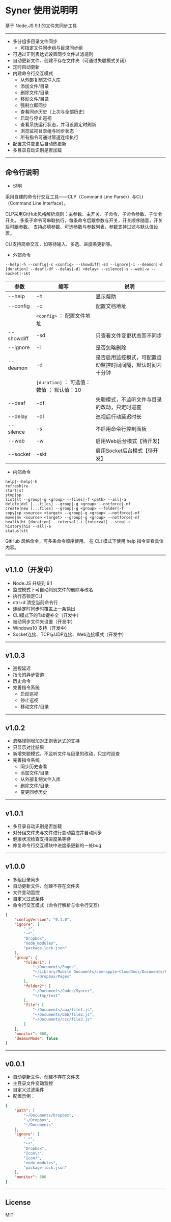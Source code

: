 Syner 使用说明明
====

基于 Node.JS 9.1 的文件夹同步工具

----

-	多分组多目录文件同步
	-	可指定文件同步组与目录同步组
-	可通过正则表达式设置同步文件过滤规则
-	自动更新文件、创建不存在文件夹（可通过失聪模式关闭）
-	定时自动更新
-	内建命令行交互模式
	-	从外部复制文件入库
	-	添加文件/目录
	-	删除文件/目录
	-	移动文件/目录
	-	强制立即同步
	-	查看同步历史（上次与全部历史）
	-	启动与停止巡视
	-	查看系统运行状态，并可设置定时刷新
	-	浏览监视目录组与同步状态
	-	所有指令可通过管道连续执行
-	配置文件变更后自动热更新
-	多目录自动识别是否加载

----

命令行说明
----

- 说明

采用自建的命令行交互工具——CLP（Command Line Parser）与CLI（Command Line Interface）。

CLP采用GitHub风格解析规则：主参数、主开关、子命令、子命令参数、子命令开关。
多条子命令可串联执行，每条命令后跟参数与开关，开关顺序随意，开关后可跟参数。
支持必填参数、可选参数与参数列表，参数支持过滤与默认值设置。

CLI支持简单交互，如等待输入、多选、进度条更新等。

- 外部命令

`--help|-h --config|-c <config> --showdiff|-sd --ignore|-i --deamon|-d [duration] --deaf|-df --delay|-dl <delay> --silence|-s --web|-w --socket|-skt`

参数|缩写|说明
-|-|-
--help | -h | 显示帮助
--config | -c | 配置文档地址
||`<config>` ： 配置文件地址
--showdiff | -sd | 只查看文件变更状态而不同步
--ignore | -i | 是否忽略删除
--deamon | -d | 是否启用监控模式，可配置自动监控时间间隔，默认时间为十分钟
||`[duration]` ： 可选值：数值 ； 默认值：10
--deaf | -df | 失聪模式，不监听文件与目录的改动，只定时巡查
--delay | -dl | 巡视后行动延迟时长
--silence | -s | 不启用命令行控制面板
--web | -w | 启用Web后台模式【待开发】
--socket | -skt | 启用Socket后台模式【待开发】

- 内部命令

```
help|--help|-h
refresh|re
start|st
stop|sp
list|lt --group|-g <group> --files|-f <path> --all|-a
delete|del [...files] --group|-g <group> --notforce|-nf
create|new [...files] --group|-g <group> --folder|-f
copy|cp <source> <target> --group|-g <group> --notforce|-nf
move|mv <source> <target> --group|-g <group> --notforce|-nf
health|ht [duration] --interval|-i [interval] --stop|-s
history|his --all|-a
status|stt
```

GitHub 风格命令，可多条命令顺序使用。
在 CLI 模式下使用 help 指令查看具体内容。

----

v1.1.0（开发中）
----

-	Node.JS 升级到 9.1
-	监控模式下可自动判别文件的删除与改名
-	执行态锁定CLI
-	ctrl+d 清空当前命令行
-	连续定时同步时覆盖上一条输出
-	CLI模式下的Tab键补全（开发中）
-	被动同步文件夹设置（开发中）
-	Windows10 支持（开发中）
-	Socket连接、TCP与UDP连接、Web连接模式（开发中）

----

v1.0.3
----

-	巡视延迟
-	指令的异步管道
-	历史命令
-	完善指令系统
	-	启动巡视
	-	停止巡视
	-	移动文件/目录

----

v1.0.2
----

-	忽略规则增加对正则表达式的支持
-	只显示对比结果
-	新增失聪模式，不监听文件与目录的改动，只定时巡查
-	完善指令系统
	-	同步历史查看
	-	添加文件/目录
	-	从外部复制文件入库
	-	删除文件/目录
	-	变更同步历史

----

v1.0.1
----

-	多目录自动识别是否加载
-	对分组文件夹与文件进行变动监控并自动同步
-	健康状况检查支持进度条等待
-	修复命令行交互模块中进度条更新的一处bug

----

v1.0.0
----

-	多组目录同步
-	自动更新文件、创建不存在文件夹
-	文件变动监控
-	自定义过滤条件
-	命令行交互模式（命令行解析与命令行交互）

```json
{
	"configVersion": "0.1.0",
	"ignore": [
		".*",
		"~*",
		"Dropbox",
		"node_modules",
		"package-lock.json"
	],
	"group": {
		"folder1": [
			"~/Documents/Pages",
			"~/Library/Mobile Documents/com~apple~CloudDocs/Documents/Pages",
			"~/Dropbox/Pages"
		],
		"folder2": [
			"~/Documents/Codes/Syncer",
			"~/tmp/test"
		],
		"file": [
			"~/Documents/aaa/file1.js",
			"~/Documents/bbb/file2.js",
			"~/Documents/ccc/file3.js"
		]
	},
	"monitor": 600,
	"deamonMode": false
}
```

----

v0.0.1
----

-	自动更新文件、创建不存在文件夹
-	主目录文件变动监控
-	自定义过滤条件
-	配置示例：

```json
{
	"path": [
		"~/Documents/Dropbox",
		"~/Dropbox",
		"~/Documents"
	],
	"ignore": [
		".*",
		"~*",
		"Dropbox",
		"Icon\r",
		"Icon?",
		"node_modules",
		"package-lock.json"
	],
	"monitor": 600
}
```

----

License
----
MIT